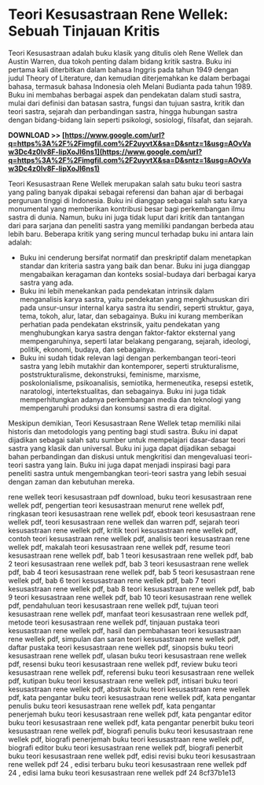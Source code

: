 
 
# Teori Kesusastraan Rene Wellek: Sebuah Tinjauan Kritis
 
Teori Kesusastraan adalah buku klasik yang ditulis oleh Rene Wellek dan Austin Warren, dua tokoh penting dalam bidang kritik sastra. Buku ini pertama kali diterbitkan dalam bahasa Inggris pada tahun 1949 dengan judul Theory of Literature, dan kemudian diterjemahkan ke dalam berbagai bahasa, termasuk bahasa Indonesia oleh Melani Budianta pada tahun 1989. Buku ini membahas berbagai aspek dan pendekatan dalam studi sastra, mulai dari definisi dan batasan sastra, fungsi dan tujuan sastra, kritik dan teori sastra, sejarah dan perbandingan sastra, hingga hubungan sastra dengan bidang-bidang lain seperti psikologi, sosiologi, filsafat, dan sejarah.
 
**DOWNLOAD >> [https://www.google.com/url?q=https%3A%2F%2Fimgfil.com%2F2uyvtX&sa=D&sntz=1&usg=AOvVaw3Dc4z0Iv8F-lipXoJl6ns1](https://www.google.com/url?q=https%3A%2F%2Fimgfil.com%2F2uyvtX&sa=D&sntz=1&usg=AOvVaw3Dc4z0Iv8F-lipXoJl6ns1)**


 
Teori Kesusastraan Rene Wellek merupakan salah satu buku teori sastra yang paling banyak dipakai sebagai referensi dan bahan ajar di berbagai perguruan tinggi di Indonesia. Buku ini dianggap sebagai salah satu karya monumental yang memberikan kontribusi besar bagi perkembangan ilmu sastra di dunia. Namun, buku ini juga tidak luput dari kritik dan tantangan dari para sarjana dan peneliti sastra yang memiliki pandangan berbeda atau lebih baru. Beberapa kritik yang sering muncul terhadap buku ini antara lain adalah:
 
- Buku ini cenderung bersifat normatif dan preskriptif dalam menetapkan standar dan kriteria sastra yang baik dan benar. Buku ini juga dianggap mengabaikan keragaman dan konteks sosial-budaya dari berbagai karya sastra yang ada.
- Buku ini lebih menekankan pada pendekatan intrinsik dalam menganalisis karya sastra, yaitu pendekatan yang mengkhususkan diri pada unsur-unsur internal karya sastra itu sendiri, seperti struktur, gaya, tema, tokoh, alur, latar, dan sebagainya. Buku ini kurang memberikan perhatian pada pendekatan ekstrinsik, yaitu pendekatan yang menghubungkan karya sastra dengan faktor-faktor eksternal yang mempengaruhinya, seperti latar belakang pengarang, sejarah, ideologi, politik, ekonomi, budaya, dan sebagainya.
- Buku ini sudah tidak relevan lagi dengan perkembangan teori-teori sastra yang lebih mutakhir dan kontemporer, seperti strukturalisme, poststrukturalisme, dekonstruksi, feminisme, marxisme, poskolonialisme, psikoanalisis, semiotika, hermeneutika, resepsi estetik, naratologi, intertekstualitas, dan sebagainya. Buku ini juga tidak memperhitungkan adanya perkembangan media dan teknologi yang mempengaruhi produksi dan konsumsi sastra di era digital.

Meskipun demikian, Teori Kesusastraan Rene Wellek tetap memiliki nilai historis dan metodologis yang penting bagi studi sastra. Buku ini dapat dijadikan sebagai salah satu sumber untuk mempelajari dasar-dasar teori sastra yang klasik dan universal. Buku ini juga dapat dijadikan sebagai bahan perbandingan dan diskusi untuk mengkritisi dan mengevaluasi teori-teori sastra yang lain. Buku ini juga dapat menjadi inspirasi bagi para peneliti sastra untuk mengembangkan teori-teori sastra yang lebih sesuai dengan zaman dan kebutuhan mereka.
 
rene wellek teori kesusastraan pdf download,  buku teori kesusastraan rene wellek pdf,  pengertian teori kesusastraan menurut rene wellek pdf,  ringkasan teori kesusastraan rene wellek pdf,  ebook teori kesusastraan rene wellek pdf,  teori kesusastraan rene wellek dan warren pdf,  sejarah teori kesusastraan rene wellek pdf,  kritik teori kesusastraan rene wellek pdf,  contoh teori kesusastraan rene wellek pdf,  analisis teori kesusastraan rene wellek pdf,  makalah teori kesusastraan rene wellek pdf,  resume teori kesusastraan rene wellek pdf,  bab 1 teori kesusastraan rene wellek pdf,  bab 2 teori kesusastraan rene wellek pdf,  bab 3 teori kesusastraan rene wellek pdf,  bab 4 teori kesusastraan rene wellek pdf,  bab 5 teori kesusastraan rene wellek pdf,  bab 6 teori kesusastraan rene wellek pdf,  bab 7 teori kesusastraan rene wellek pdf,  bab 8 teori kesusastraan rene wellek pdf,  bab 9 teori kesusastraan rene wellek pdf,  bab 10 teori kesusastraan rene wellek pdf,  pendahuluan teori kesusastraan rene wellek pdf,  tujuan teori kesusastraan rene wellek pdf,  manfaat teori kesusastraan rene wellek pdf,  metode teori kesusastraan rene wellek pdf,  tinjauan pustaka teori kesusastraan rene wellek pdf,  hasil dan pembahasan teori kesusastraan rene wellek pdf,  simpulan dan saran teori kesusastraan rene wellek pdf,  daftar pustaka teori kesusastraan rene wellek pdf,  sinopsis buku teori kesusastraan rene wellek pdf,  ulasan buku teori kesusastraan rene wellek pdf,  resensi buku teori kesusastraan rene wellek pdf,  review buku teori kesusastraan rene wellek pdf,  referensi buku teori kesusastraan rene wellek pdf,  kutipan buku teori kesusastraan rene wellek pdf,  intisari buku teori kesusastraan rene wellek pdf,  abstrak buku teori kesusastraan rene wellek pdf,  kata pengantar buku teori kesusastraan rene wellek pdf,  kata pengantar penulis buku teori kesusastraan rene wellek pdf,  kata pengantar penerjemah buku teori kesusastraan rene wellek pdf,  kata pengantar editor buku teori kesusastraan rene wellek pdf,  kata pengantar penerbit buku teori kesusastraan rene wellek pdf,  biografi penulis buku teori kesusastraan rene wellek pdf,  biografi penerjemah buku teori kesusastraan rene wellek pdf,  biografi editor buku teori kesusastraan rene wellek pdf,  biografi penerbit buku teori kesusastraan rene wellek pdf,  edisi revisi buku teori kesusastraan rene wellek pdf 24 ,  edisi terbaru buku teori kesusastraan rene wellek pdf 24 ,  edisi lama buku teori kesusastraan rene wellek pdf 24
 8cf37b1e13
 
